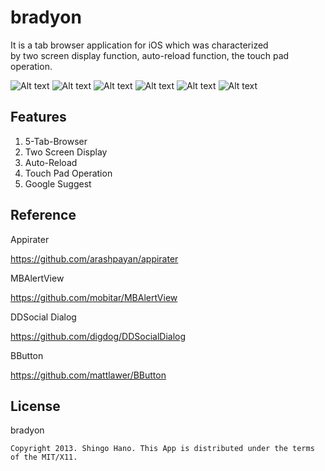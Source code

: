 bradyon
======================

It is a tab browser application for iOS which was characterized  
by two screen display function, auto-reload function, the touch pad operation.  

![Alt text](http://nntp.ie-t.net/images/bradyon1.png)
![Alt text](http://nntp.ie-t.net/images/bradyon3.png)
![Alt text](http://nntp.ie-t.net/images/bradyon11.png)
![Alt text](http://nntp.ie-t.net/images/bradyon12.png)
![Alt text](http://nntp.ie-t.net/images/bradyon13.png)
![Alt text](http://nntp.ie-t.net/images/bradyon14.png)


Features
------

1. 5-Tab-Browser
2. Two Screen Display
3. Auto-Reload
4. Touch Pad Operation
5. Google Suggest


Reference
------
Appirater


<https://github.com/arashpayan/appirater>


MBAlertView


<https://github.com/mobitar/MBAlertView>


DDSocial Dialog


<https://github.com/digdog/DDSocialDialog>


BButton


<https://github.com/mattlawer/BButton>



License
------

bradyon


`Copyright 2013. Shingo Hano. This App is distributed under the terms of the MIT/X11.`  
